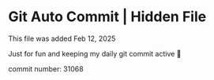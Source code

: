 # Git Auto Commit | Hidden File

This file was added Feb 12, 2025

Just for fun and keeping my daily git commit active 🤪

commit number: 31068
